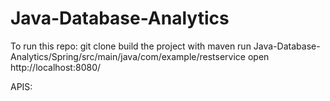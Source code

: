 # Java-Database-Analytics

To run this repo:
git clone
build the project with maven
run Java-Database-Analytics/Spring/src/main/java/com/example/restservice
open http://localhost:8080/

APIS:
